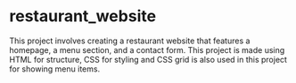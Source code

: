 # restaurant_website
This project involves creating a restaurant website that features a homepage, a menu section, and a contact form. This project is made using HTML for structure, CSS for styling and CSS grid is also used in this project for showing menu items.
